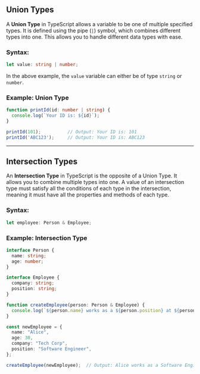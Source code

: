 
## Union Types

A **Union Type** in TypeScript allows a variable to be one of multiple specified types. It is defined using the pipe (`|`) symbol, which combines different types into one. This allows you to handle different data types with ease.

### Syntax:
```typescript
let value: string | number;
```

In the above example, the `value` variable can either be of type `string` or `number`.

### Example: Union Type

```typescript
function printId(id: number | string) {
  console.log(`Your ID is: ${id}`);
}

printId(101);          // Output: Your ID is: 101
printId('ABC123');     // Output: Your ID is: ABC123
```
---

## Intersection Types

An **Intersection Type** in TypeScript is the opposite of a Union Type. It allows you to combine multiple types into one. A value of an intersection type must satisfy all the conditions of each type in the intersection, meaning it must have all the properties and methods of each type.

### Syntax:
```typescript
let employee: Person & Employee;
```
### Example: Intersection Type

```typescript
interface Person {
  name: string;
  age: number;
}

interface Employee {
  company: string;
  position: string;
}

function createEmployee(person: Person & Employee) {
  console.log(`${person.name} works as a ${person.position} at ${person.company}.`);
}

const newEmployee = {
  name: "Alice",
  age: 30,
  company: "Tech Corp",
  position: "Software Engineer",
};

createEmployee(newEmployee);  // Output: Alice works as a Software Engineer at Tech Corp.
```
